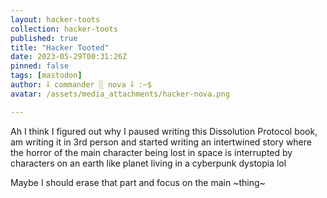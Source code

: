 ```yaml
---
layout: hacker-toots
collection: hacker-toots
published: true
title: "Hacker Tooted"
date: 2023-05-29T00:31:26Z
pinned: false
tags: [mastodon]
author: ⸸ commander ░ nova ⸸ :~$
avatar: /assets/media_attachments/hacker-nova.png

---
```


<p>Ah I think I figured out why I paused writing this Dissolution Protocol book, am writing it in 3rd person and started writing an intertwined story where the horror of the main character being lost in space is interrupted by characters on an earth like planet living in a cyberpunk dystopia lol</p><p>Maybe I should erase that part and focus on the main ~thing~</p>


